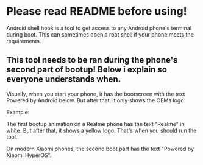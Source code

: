 # Please read README before using!

Android shell hook is a tool to get access to any Android phone's terminal during boot. This can sometimes open a root shell if your phone meets the requirements.

## This tool needs to be ran during the phone's second part of bootup! Below i explain so everyone understands when.

Visually, when you start your phone, it has the bootscreen with the text Powered by Android below. But after that, it only shows the OEMs logo.

Example:

The first bootup animation on a Realme phone has the text "Realme" in white. But after that, it shows a yellow logo. That's when you should run the tool.

On modern Xiaomi phones, the second boot part has the text "Powered by Xiaomi HyperOS".

